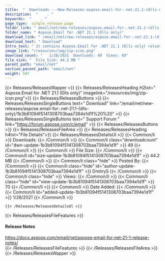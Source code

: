 ```yaml
---
title:  "  Downloads ---New-Releases-aspose.email-for-.net-21.1-(dlls-only) . " 
description:  "    . " 
keywords:  "    . " 
page_type:  single_release_page
folder_link: " email/net/new-releases/aspose.email-for-.net-21.1-(dlls-only)/"
folder_name: " Aspose.Email for .NET 21.1 (Dlls only)"
download_link: " /email/net/new-releases/aspose.email-for-.net-21.1-(dlls-only)/1b3b81094f5141308703baa7394e1d1f"
download_text: " Download"
Intro_text: " It contains Aspose.Email for .NET 21.1 (Dlls only) release."
image_link: "/resources/img/zip-icon.png"
download_count: "   1/28/2021  Downloads: 49  Views: 69"
file_size: "  File Size: 44.2 MB "
parent_path: "email/net"
section_parent_path: "email/net"
weight: 507
---
```


{{< Releases/ReleasesWapper >}}
  {{< Releases/ReleasesHeading H2txt=" Aspose.Email for .NET 21.1 (Dlls only)" imagelink="/resources/img/zip-icon.png">}}
  {{< Releases/ReleasesButtons >}}
    {{< Releases/ReleasesSingleButtons text=" Download" link="/email/net/new-releases/aspose.email-for-.net-21.1-(dlls-only)/1b3b81094f5141308703baa7394e1d1f%20%20" >}}
    {{< Releases/ReleasesSingleButtons text=" Support Forum " link="https://forum.aspose.com/c/email" >}}
  {{< Releases/ReleasesButtons >}}
  {{< Releases/ReleasesFileArea >}}
    {{< Releases/ReleasesHeading h4txt="File Details">}}
    {{< Releases/ReleasesDetailsUl >}}
            {{< Common/li  >}} Downloads: {{< /Common/li >}} 
      {{< Common/li class="downloadcount" id="dwn-update-1b3b81094f5141308703baa7394e1d1f" >}} 49 {{< /Common/li >}} 
      {{< Common/li  >}} File Size: {{< /Common/li >}} 
      {{< Common/li id="size-update-1b3b81094f5141308703baa7394e1d1f" >}} 44.2 MB {{< /Common/li >}} 
      {{< Common/li  class="hide" >}} Posted By: {{< /Common/li >}} 
      {{< Common/li class="hide" id="author-update-1b3b81094f5141308703baa7394e1d1f" >}} DmitryS {{< /Common/li >}} 
      {{< Common/li class="hide"  >}} Views: {{< /Common/li >}} 
      {{< Common/li class="hide" id="view-update-1b3b81094f5141308703baa7394e1d1f" >}} 70 {{< /Common/li >}} 
      {{< Common/li  >}} Date Added: {{< /Common/li >}} 
      {{< Common/li id="added-update-1b3b81094f5141308703baa7394e1d1f" >}} 1/28/2021 {{< /Common/li >}} 

    {{< /Releases/ReleasesDetailsUl >}}

  {{< Releases/ReleasesFileFeatures >}}
      <h4>Release Notes</h4><div><a href="https://docs.aspose.com/email/net/aspose-email-for-net-21-1-release-notes/">https://docs.aspose.com/email/net/aspose-email-for-net-21-1-release-notes/</a></div>
  {{< /Releases/ReleasesFileFeatures >}}
 {{< /Releases/ReleasesFileArea >}}
{{< /Releases/ReleasesWapper >}}



